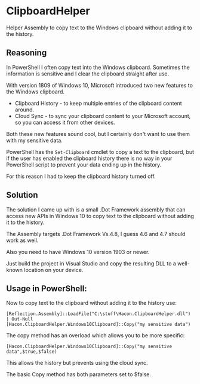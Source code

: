 # ClipboardHelper
Helper Assembly to copy text to the Windows clipboard without adding it to the history.

## Reasoning

In PowerShell I often copy text into the Windows clipboard. Sometimes the information 
is sensitive and I clear the clipboard straight after use.

With version 1809 of Windows 10, Microsoft introduced two new features to the Windows clipboard.

- Clipboard History - to keep multiple entries of the clipboard content around.
- Cloud Sync - to sync your clipboard content to your Microsoft account, so you can access it from other devices.

Both these new features sound cool, but I certainly don't want to use them with my sensitive data.

PowerShell has the `Set-Clipboard` cmdlet to copy a text to the clipboard,
but if the user has enabled the clipboard history there is no way in your 
PowerShell script to prevent your data ending up in the history.

For this reason I had to keep the clipboard history turned off.

## Solution

The solution I came up with is a small .Dot Framework assembly that can access 
new APIs in Windows 10 to copy text to the clipboard without adding it to 
the history.

The Assembly targets .Dot Framework Vs.4.8, I guess 4.6 and 4.7 should work as well.

Also you need to have Windows 10 version 1903 or newer.

Just build the project in Visual Studio and copy the resulting DLL to a 
well-known location on your device.

## Usage in PowerShell:

Now to copy text to the clipboard without adding it to the history use:

    [Reflection.Assembly]::LoadFile("C:\stuff\Hacon.ClipboardHelper.dll") | Out-Null
    [Hacon.ClipboardHelper.Windows10Clipboard]::Copy("my sensitive data")

The copy method has an overload which allows you to be more specific:

    [Hacon.ClipboardHelper.Windows10Clipboard]::Copy("my sensitive data",$true,$false)

This allows the history but prevents using the cloud sync.

The basic Copy method has both parameters set to $false.
